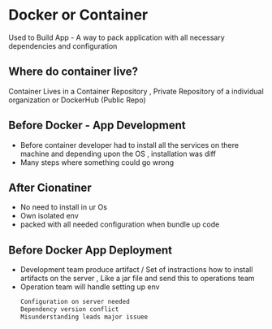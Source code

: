# Docker or Container
Used to Build App - A way to pack application with all necessary dependencies and configuration 
## Where do container live?
Container Lives in a Container Repository , Private Repository of a individual organization
or DockerHub (Public Repo)
## Before Docker - App Development
+ Before container developer had to install all the services on there machine and depending upon the OS , installation was diff
+ Many steps where something could go wrong
## After Cionatiner
+ No need to install in ur Os
+ Own isolated env
+ packed with all needed configuration when bundle up code
## Before Docker App Deployment
+ Development team produce artifact / Set of instractions how to install artifacts on the server , Like a jar file and send this to operations team
+ Operation team will handle setting up env
  ```bash
  Configuration on server needed
  Dependency version conflict
  Misunderstanding leads major issuee
  ```  




